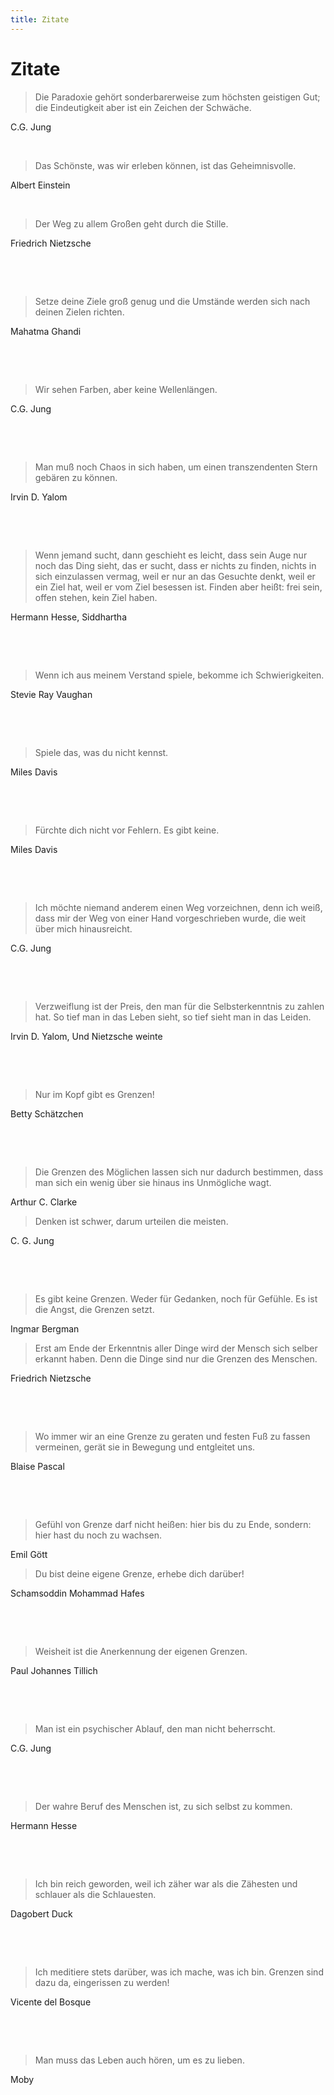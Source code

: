 ```yaml
---
title: Zitate
---
```


# Zitate

> Die Paradoxie gehört sonderbarerweise zum höchsten geistigen Gut; die Eindeutigkeit aber ist ein Zeichen der Schwäche.

C.G. Jung

   

​    

> Das Schönste, was wir erleben können, ist das Geheimnisvolle.

 Albert Einstein

   

​    

> Der Weg zu allem Großen geht durch die Stille.

Friedrich Nietzsche

​      

​    

>  Setze deine Ziele groß genug und die Umstände werden sich nach deinen Zielen richten.

Mahatma Ghandi

​       

​    

>  Wir sehen Farben, aber keine Wellenlängen.

C.G. Jung

​    

​    

> Man muß noch Chaos in sich haben, um einen transzendenten Stern gebären zu können.

Irvin D. Yalom

​    

​    

> Wenn jemand sucht, dann geschieht es leicht, dass sein Auge nur  noch das Ding sieht, das er sucht, dass er nichts zu finden, nichts in  sich einzulassen vermag, weil er nur an das Gesuchte denkt, weil er ein  Ziel hat, weil er vom Ziel besessen ist. Finden aber heißt: frei sein,  offen stehen, kein Ziel haben.

Hermann Hesse, Siddhartha

​     

​    

> Wenn ich aus meinem Verstand spiele, bekomme ich Schwierigkeiten.

Stevie Ray Vaughan

​     

​    

> Spiele das, was du nicht kennst.

Miles Davis

​     

​    

> Fürchte dich nicht vor Fehlern. Es gibt keine.

Miles Davis

​     

​    

> Ich möchte niemand anderem einen Weg vorzeichnen, denn ich weiß, dass mir der Weg von einer Hand vorgeschrieben wurde, die weit über  mich hinausreicht.

C.G. Jung

​     

​    

> Verzweiflung ist der Preis, den man für die Selbsterkenntnis zu  zahlen hat. So tief man in das Leben sieht, so tief sieht man in das  Leiden.

 Irvin D. Yalom, Und Nietzsche weinte

​    

​     

> Nur im Kopf gibt es Grenzen!

Betty Schätzchen

​     

​    

> Die Grenzen des Möglichen lassen sich nur dadurch bestimmen, dass man sich ein wenig über sie hinaus ins Unmögliche wagt.

Arthur C. Clarke

 

> Denken ist schwer, darum urteilen die meisten.

C. G. Jung

​     

​    

> Es gibt keine Grenzen. Weder für Gedanken, noch für Gefühle. Es ist die Angst, die Grenzen setzt.

Ingmar Bergman

 

> Erst am Ende der Erkenntnis aller Dinge wird der Mensch sich  selber erkannt haben. Denn die Dinge sind nur die Grenzen des Menschen.

Friedrich Nietzsche

​     

​    

> Wo immer wir an eine Grenze zu geraten und festen Fuß zu fassen vermeinen, gerät sie in Bewegung und entgleitet uns.

Blaise Pascal

​     

​    

> Gefühl von Grenze darf nicht heißen: hier bis du zu Ende, sondern: hier hast du noch zu wachsen.

Emil Gött

 

> Du bist deine eigene Grenze, erhebe dich darüber!

Schamsoddin Mohammad Hafes

​     

​    

> Weisheit ist die Anerkennung der eigenen Grenzen.

Paul Johannes Tillich

​     

​    

> Man ist ein psychischer Ablauf, den man nicht beherrscht.

C.G. Jung

​     

​    

> Der wahre Beruf des Menschen ist, zu sich selbst zu kommen.

Hermann Hesse

​     

​    

> Ich bin reich geworden, weil ich zäher war als die Zähesten und schlauer als die Schlauesten.

Dagobert Duck

​     

​    

> Ich meditiere stets darüber, was ich mache, was ich bin. Grenzen sind dazu da, eingerissen zu werden!

Vicente del Bosque

​     

​    

> Man muss das Leben auch hören, um es zu lieben.

Moby

